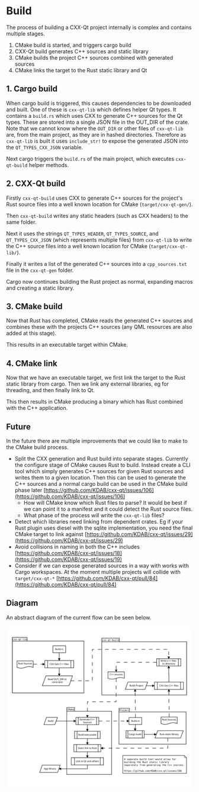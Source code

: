 <!--
SPDX-FileCopyrightText: 2022 Klarälvdalens Datakonsult AB, a KDAB Group company <info@kdab.com>
SPDX-FileContributor: Andrew Hayzen <andrew.hayzen@kdab.com>

SPDX-License-Identifier: MIT OR Apache-2.0
-->

# Build

The process of building a CXX-Qt project internally is complex and contains multiple stages.

  1. CMake build is started, and triggers cargo build
  2. CXX-Qt build generates C++ sources and static library
  3. CMake builds the project C++ sources combined with generated sources
  4. CMake links the target to the Rust static library and Qt

## 1. Cargo build

When cargo build is triggered, this causes dependencies to be downloaded and built. One of these is
`cxx-qt-lib` which defines helper Qt types. It contains a `build.rs` which uses CXX to generate C++
sources for the Qt types. These are stored into a single JSON file in the OUT_DIR of the crate.
Note that we cannot know where the `OUT_DIR` or other files of `cxx-qt-lib` are, from the main
project, as they are in hashed directories. Therefore as `cxx-qt-lib` is built it uses `include_str!`
to expose the generated JSON into the `QT_TYPES_CXX_JSON` variable.

Next cargo triggers the `build.rs` of the main project, which executes `cxx-qt-build` helper methods.

## 2. CXX-Qt build

Firstly `cxx-qt-build` uses CXX to generate C++ sources for the project's Rust source files into a
well known location for CMake (`target/cxx-qt-gen/`).

Then `cxx-qt-build` writes any static headers (such as CXX headers) to the same folder.

Next it uses the strings `QT_TYPES_HEADER`, `QT_TYPES_SOURCE`, and `QT_TYPES_CXX_JSON` (which
represents multiple files) from `cxx-qt-lib` to write the C++ source files into a well known
location for CMake (`target/cxx-qt-lib/`).

Finally it writes a list of the generated C++ sources into a `cpp_sources.txt` file in the
`cxx-qt-gen` folder.

Cargo now continues building the Rust project as normal, expanding macros and creating a static library.

## 3. CMake build

Now that Rust has completed, CMake reads the generated C++ sources and combines these with the projects
C++ sources (any QML resources are also added at this stage).

This results in an executable target within CMake.

## 4. CMake link

Now that we have an executable target, we first link the target to the Rust static library from
cargo. Then we link any external libraries, eg for threading, and then finally link to Qt.

This then results in CMake producing a binary which has Rust combined with the C++ application.

## Future

In the future there are multiple improvements that we could like to make to the CMake build process.

  * Split the CXX generation and Rust build into separate stages. Currently the configure stage of
    CMake causes Rust to build. Instead create a CLI tool which simply generates C++ sources
    for given Rust sources and writes them to a given location. Then this can be used to generate
    the C++ sources and a normal cargo build can be used in the CMake build phase later
    [https://github.com/KDAB/cxx-qt/issues/106](https://github.com/KDAB/cxx-qt/issues/106)
     * How will CMake know which Rust files to parse? It would be best if we can point it to a
       manifest and it could detect the Rust source files.
     * What phase of the process will write the `cxx-qt-lib` files?
  * Detect which libraries need linking from dependent crates. Eg if your Rust plugin uses diesel
    with the sqlite implementation, you need the final CMake target to link against
    [https://github.com/KDAB/cxx-qt/issues/29](https://github.com/KDAB/cxx-qt/issues/29)
  * Avoid collisions in naming in both the C++ includes
    [https://github.com/KDAB/cxx-qt/issues/18](https://github.com/KDAB/cxx-qt/issues/19)
  * Consider if we can expose generated sources in a way with works with Cargo workspaces.
    At the moment multiple projects will collide with `target/cxx-qt-*`
    [https://github.com/KDAB/cxx-qt/pull/84](https://github.com/KDAB/cxx-qt/pull/84)

## Diagram

An abstract diagram of the current flow can be seen below.

<div style="background-color: white; padding: 1rem; text-align: center;">

![Threading Abstract](../images/build_abstract.svg)

</div>
